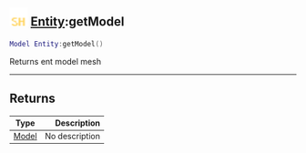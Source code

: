 ## <img src="../../.gitbook/assets/shared.png" width="32" height="32" /> [Entity](../entity/README.md):getModel

```lua
Model Entity:getModel()
```

Returns ent model mesh<br>

-----------------
## Returns

| Type   | Description |
| ------ | ----------: |
| [Model](../model/README.md) | No description |
